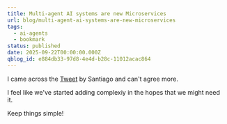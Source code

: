 ```yaml
---
title: Multi-agent AI systems are new Microservices
url: blog/multi-agent-ai-systems-are-new-microservices
tags:
  - ai-agents
  - bookmark
status: published
date: 2025-09-22T00:00:00.000Z
qblog_id: e884db33-97d8-4e4d-b28c-11012acac864
---
```


I came across the [Tweet](https://x.com/svpino/status/1970098258296156454) by Santiago and can't agree more.

I feel like we've started adding complexiy in the hopes that we might need it.

Keep things simple!